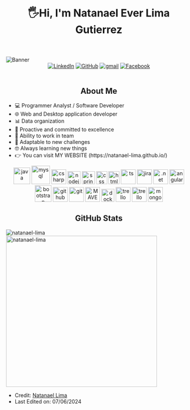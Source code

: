 <body>
    <header>
         <div align="center"><h1 align="center"> 🖐Hi, I'm Natanael Ever Lima Gutierrez</h1></div>
    </header>
    <img src="https://i.postimg.cc/9FBXqjzT/banner-github-2.png" alt="Banner" class="banner">
    <div align=center>
        <a href="https://www.linkedin.com/in/natanael-ever-lima-gutierrez-9bb695259/"><img src="https://img.shields.io/badge/Linkedin-0077b5?style=flat&logo=linkedin" alt="LinkedIn" /></a>
        <a href="https://github.com/natanael-lima"><img src="https://img.shields.io/badge/GitHub-214A57?style=flat&logo=github&logoColor=white" alt="GitHub" /></a>
        <a href="lima73777@gmail.com"><img src="https://img.shields.io/badge/Gmail-C52943?style=flat&logo=gmail&logoColor=white" alt="gmail" /></a>
        <a href="https://www.facebook.com/natanael1999/"><img src="https://img.shields.io/badge/Facebook-1b155d?style=flat&logo=facebook&logoColor=white" alt="Facebook" /></a>
    </div>
    <div align=left>
        <br>
   <h2 align="center">About Me</h2>
               <ul>
                   <li>💻 Programmer Analyst / Software Developer</li>
                   <li>🌐 Web and Desktop application developer</li>
                   <li>📊 Data organization</li>
                   <li>🚀 Proactive and committed to excellence</li>
                   <li>🤝 Ability to work in team</li>
                   <li>🔧 Adaptable to new challenges</li>
                   <li>🤓 Always learning new things</li>
                   <li>👉 You can visit MY WEBSITE (https://natanael-lima.github.io/) </li>
               </ul>
            <p align="center">
            <img src="https://cdn.jsdelivr.net/gh/devicons/devicon@latest/icons/java/java-original.svg" alt="java" width="45" height="45"/> 
            <img src="https://www.svgrepo.com/show/303251/mysql-logo.svg" alt="mysql" width="50" height="50"/> 
            <img src="https://www.svgrepo.com/show/452184/csharp.svg" alt="csharp" width="40" height="40"/>
            <img src="https://cdn.jsdelivr.net/gh/devicons/devicon@latest/icons/nodejs/nodejs-original.svg" alt="nodejs" width="35" height="35"/>
            <img src="https://cdn.jsdelivr.net/gh/devicons/devicon@latest/icons/spring/spring-original.svg" alt="spring" width="35" height="35"/>
            <img src="https://cdn.jsdelivr.net/gh/devicons/devicon@latest/icons/css3/css3-original.svg" alt="css" width="30" height="35"/> 
            <img src="https://cdn.jsdelivr.net/gh/devicons/devicon@latest/icons/html5/html5-original.svg" alt="html" width="30" height="35"/>
            <img src="https://cdn.jsdelivr.net/gh/devicons/devicon@latest/icons/typescript/typescript-original.svg" alt="ts" width="40" height="40"/> 
            <img src="https://cdn.jsdelivr.net/gh/devicons/devicon@latest/icons/jira/jira-original.svg" alt="jira" width="40" height="40"/> 
            <img src="https://logosandtypes.com/wp-content/uploads/2020/07/microsoft-net.svg" alt=".net" width="40" height="40"/> 
            <img src="https://www.svgrepo.com/show/452156/angular.svg" alt="angular" width="40" height="40"/>
            <img src="https://upload.wikimedia.org/wikipedia/commons/thumb/b/b2/Bootstrap_logo.svg/512px-Bootstrap_logo.svg.png?20210507000024" alt="bootstrap" width="45" height="45"/> 
            <img src="https://cdn.jsdelivr.net/gh/devicons/devicon@latest/icons/github/github-original.svg" alt="github" width="40" height="40"/> 
            <img src="https://cdn.jsdelivr.net/gh/devicons/devicon@latest/icons/git/git-original.svg" alt="git" width="40" height="40"/> 
            <img src="https://www.svgrepo.com/show/373829/maven.svg" alt="MAVEN" width="40" height="40"/>
            <img src="https://www.svgrepo.com/show/452192/docker.svg" alt="docker" width="35" height="35"/> 
            <img src="https://cdn.jsdelivr.net/gh/devicons/devicon@latest/icons/trello/trello-plain.svg" alt="trello" width="40" height="40"/>
            <img src="https://upload.wikimedia.org/wikipedia/commons/thumb/7/7d/Microsoft_.NET_logo.svg/456px-Microsoft_.NET_logo.svg.png" alt="trello" width="40" height="40"/>
            <img src="https://www.svgrepo.com/show/373845/mongo.svg" alt="mongodb" width="40" height="40"/> 
            </p>
 <h2 align="center">GitHub Stats</h2>
    <p>
    <img align="left" src="https://github-readme-stats.vercel.app/api/top-langs?username=natanael-lima&show_icons=true&locale=en&layout=compact" alt="natanael-lima" />
    </p>
    <p>&nbsp;
    <img align="center" src="https://github-readme-stats.vercel.app/api?username=natanael-lima&show_icons=true&locale=en" alt="natanael-lima" width="410" />
    </p>
</body>

* Credit: [Natanael Lima](https://github.com/natanael-lima)
* Last Edited on: 07/06/2024
